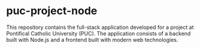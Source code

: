 # puc-project-node
This repository contains the full-stack application developed for a project at Pontifical Catholic University (PUC). The application consists of a backend built with Node.js and a frontend built with modern web technologies.
